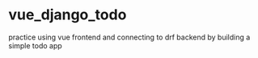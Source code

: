 # vue_django_todo
practice using vue frontend and connecting to drf backend by building a simple todo app
